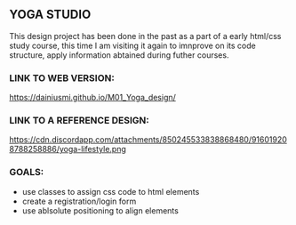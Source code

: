 ## YOGA STUDIO
This design project has been done in the past as a part of a early html/css study course, this time I am visiting it again to imnprove on its code structure, apply information abtained during futher courses.

### LINK TO WEB VERSION:
https://dainiusmi.github.io/M01_Yoga_design/

### LINK TO A REFERENCE DESIGN:
https://cdn.discordapp.com/attachments/850245533838868480/916019208788258886/yoga-lifestyle.png

### GOALS:
- use classes to assign css code to html elements
- create a registration/login form
- use ablsolute positioning to align elements

